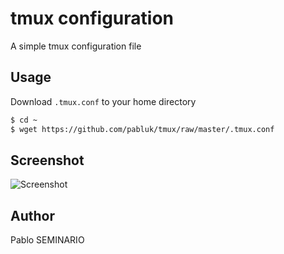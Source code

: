 tmux configuration
==================

A simple tmux configuration file


Usage
-----

Download `.tmux.conf` to your home directory

```bash
$ cd ~
$ wget https://github.com/pabluk/tmux/raw/master/.tmux.conf
```


Screenshot
----------

![Screenshot](http://pabloseminario.com/wp-content/uploads/2013/01/tmux-conf.png)


Author
------
Pablo SEMINARIO
